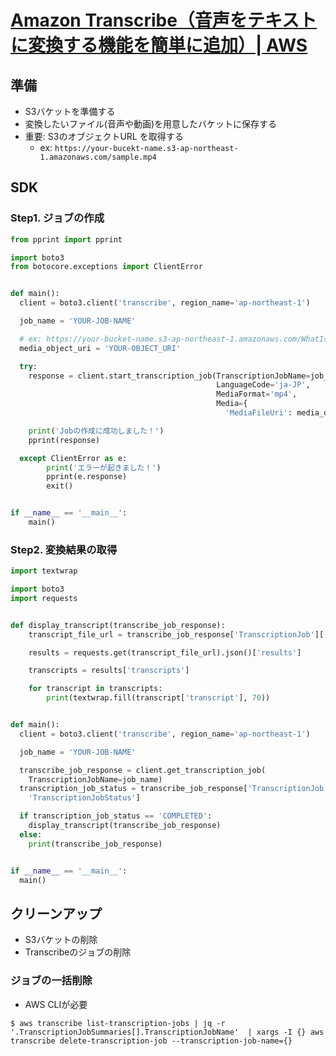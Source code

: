 # [Amazon Transcribe（音声をテキストに変換する機能を簡単に追加）| AWS](https://aws.amazon.com/jp/transcribe/?c=ml&sec=srv)

## 準備

- S3バケットを準備する
- 変換したいファイル(音声や動画)を用意したバケットに保存する
- 重要: S3のオブジェクトURL を取得する
    - ex: `https://your-bucekt-name.s3-ap-northeast-1.amazonaws.com/sample.mp4`

## SDK
### Step1. ジョブの作成

```python
from pprint import pprint

import boto3
from botocore.exceptions import ClientError


def main():
  client = boto3.client('transcribe', region_name='ap-northeast-1')

  job_name = 'YOUR-JOB-NAME'

  # ex: https://your-bucket-name.s3-ap-northeast-1.amazonaws.com/WhatIsTranscribe.mp4
  media_object_uri = 'YOUR-OBJECT_URI'

  try:
    response = client.start_transcription_job(TranscriptionJobName=job_name,
                                              LanguageCode='ja-JP',
                                              MediaFormat='mp4',
                                              Media={
                                                'MediaFileUri': media_object_uri})

    print('Jobの作成に成功しました！')
    pprint(response)

  except ClientError as e:
        print('エラーが起きました！')
        pprint(e.response)
        exit()


if __name__ == '__main__':
    main()

```

### Step2. 変換結果の取得

```python
import textwrap

import boto3
import requests


def display_transcript(transcribe_job_response):
    transcript_file_url = transcribe_job_response['TranscriptionJob']['Transcript']['TranscriptFileUri']

    results = requests.get(transcript_file_url).json()['results']

    transcripts = results['transcripts']

    for transcript in transcripts:
        print(textwrap.fill(transcript['transcript'], 70))


def main():
  client = boto3.client('transcribe', region_name='ap-northeast-1')

  job_name = 'YOUR-JOB-NAME'

  transcribe_job_response = client.get_transcription_job(
    TranscriptionJobName=job_name)
  transcription_job_status = transcribe_job_response['TranscriptionJob'][
    'TranscriptionJobStatus']

  if transcription_job_status == 'COMPLETED':
    display_transcript(transcribe_job_response)
  else:
    print(transcribe_job_response)


if __name__ == '__main__':
  main()

```

## クリーンアップ

- S3バケットの削除
- Transcribeのジョブの削除

### ジョブの一括削除

- AWS CLIが必要

```
$ aws transcribe list-transcription-jobs | jq -r '.TranscriptionJobSummaries[].TranscriptionJobName'  | xargs -I {} aws transcribe delete-transcription-job --transcription-job-name={}
```